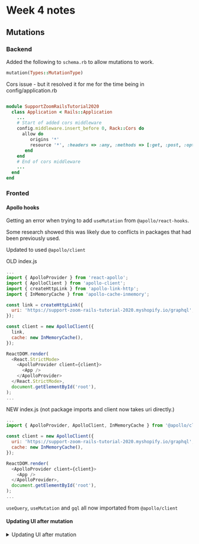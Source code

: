 # Week 4 notes

## Mutations

### Backend

Added the following to `schema.rb` to allow mutations to work.

```rb
mutation(Types::MutationType)
```

Cors issue - but it resolved it for me for the time being in config/application.rb

```rb

module SupportZoomRailsTutorial2020
  class Application < Rails::Application
    ...
    # Start of added cors middleware
    config.middleware.insert_before 0, Rack::Cors do
      allow do
         origins '*'
         resource '*', :headers => :any, :methods => [:get, :post, :options]
       end
    end
    # End of cors middleware
    ...
  end
end
```

### Fronted

#### Apollo hooks

Getting an error when trying to add `useMutation` from `@apollo/react-hooks`.

Some research showed this was likely due to conflicts in packages that had been previously used.

Updated to used `@apollo/client`

OLD index.js

```js
...
import { ApolloProvider } from 'react-apollo';
import { ApolloClient } from 'apollo-client';
import { createHttpLink } from 'apollo-link-http';
import { InMemoryCache } from 'apollo-cache-inmemory';

const link = createHttpLink({
  uri: 'https://support-zoom-rails-tutorial-2020.myshopify.io/graphql',
});

const client = new ApolloClient({
  link,
  cache: new InMemoryCache(),
});

ReactDOM.render(
  <React.StrictMode>
    <ApolloProvider client={client}>
      <App />
    </ApolloProvider>
  </React.StrictMode>,
  document.getElementById('root'),
);
...
```

NEW index.js (not package imports and client now takes uri directly.)

```js
...
import { ApolloProvider, ApolloClient, InMemoryCache } from '@apollo/client';

const client = new ApolloClient({
  uri: 'https://support-zoom-rails-tutorial-2020.myshopify.io/graphql',
  cache: new InMemoryCache(),
});

ReactDOM.render(
  <ApolloProvider client={client}>
    <App />
  </ApolloProvider>,
  document.getElementById('root'),
);
...
```

`useQuery`, `useMutation` and `gql` all now importated from `@apollo/client`

#### Updating UI after mutation

<details>
<summary>Updating UI after mutation</summary>

https://www.apollographql.com/docs/react/data/mutations/ - but use `writeQuery` instead of write fragment, and pass microposts query.

```js
const GET_TODOS = gql`
  query GetTodos {
    todos {
      id
    }
  }
`;

function AddTodo() {
  let input;
  const [addTodo] = useMutation(ADD_TODO, {
    update(cache, { data: { addTodo } }) {
      cache.modify({
        fields: {
          todos(existingTodos = []) {
            const newTodoRef = cache.writeFragment({
              data: addTodo,
              fragment: gql`
                fragment NewTodo on Todo {
                  id
                  type
                }
              `,
            });
            return [...existingTodos, newTodoRef];
          },
        },
      });
    },
  });

  return (
    <div>
      <form
        onSubmit={(e) => {
          e.preventDefault();
          addTodo({ variables: { type: input.value } });
          input.value = '';
        }}
      >
        <input
          ref={(node) => {
            input = node;
          }}
        />
        <button type="submit">Add Todo</button>
      </form>
    </div>
  );
}
```

</details>

